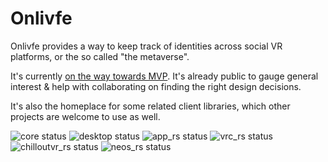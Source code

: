 # Onlivfe

Onlivfe provides a way to keep track of identities across social VR platforms, or the so called "the metaverse".

It's currently [on the way towards MVP](https://github.com/orgs/onlivfe/projects/1). It's already public to gauge general interest & help with collaborating on finding the right design decisions.

It's also the homeplace for some related client libraries, which other projects are welcome to use as well.

![core status](https://img.shields.io/github/checks-status/onlivfe/core/main?label=core)
![desktop status](https://img.shields.io/github/checks-status/onlivfe/desktop/main?label=desktop)
![app_rs status](https://img.shields.io/github/checks-status/onlivfe/app_rs/main?label=app_rs)
![vrc_rs status](https://img.shields.io/github/checks-status/onlivfe/vrc_rs/main?label=vrc_rs)
![chilloutvr_rs status](https://img.shields.io/github/checks-status/onlivfe/chilloutvr_rs/main?label=chilloutvr_rs)
![neos_rs status](https://img.shields.io/github/checks-status/onlivfe/neos_rs/main?label=neos_rs)

